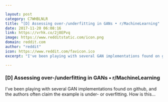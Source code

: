 ```yaml
---

layout: post
category: C7WHBLNLR
title: "[D] Assessing over-/underfitting in GANs • r/MachineLearning"
date: 2017-11-20 06:08:16
link: https://vrhk.co/2j8EPvq
image: https://www.redditstatic.com/icon.png
domain: reddit.com
author: "reddit"
icon: https://www.reddit.com/favicon.ico
excerpt: "I've been playing with several GAN implementations found on github, and the authors often claim the example is under- or overfitting. How is this..."

---
```


### [D] Assessing over-/underfitting in GANs • r/MachineLearning

I've been playing with several GAN implementations found on github, and the authors often claim the example is under- or overfitting. How is this...